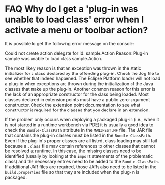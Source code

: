 

FAQ Why do I get a 'plug-in was unable to load class' error when I activate a menu or toolbar action?
=====================================================================================================

It is possible to get the following error message on the console:

   Could not create action delegate for id: sample.Action
   Reason:
      Plug-in sample was unable to load class sample.Action.

The most likely reason is that an exception was thrown in the static initializer for a class declared by the offending plug-in. Check the .log file to see whether that indeed happened. The Eclipse Platform loader will not load a plug-in when exceptions are thrown during the initialization of the Java classes that make up the plug-in. Another common reason for this error is the lack of an appropriate constructor for the class being loaded. Most classes declared in extension points must have a public zero-argument constructor. Check the extension point documentation to see what constructor is required for the classes that you declare in an extension.

If the problem only occurs when deploying a packaged plug-in (i.e., when it is not started in a runtime workbench via PDE) it is usually a good idea to check the `Bundle-ClassPath` attribute in the `MANIFEST.MF` file. The JAR file that contains the plug-in classes must be listed in the `Bundle-ClassPath`. Even if the plug-in's proper classes are all listed, class loading may still fail because a `.class` file may contain references to other classes that cannot be resolved at runtime. In this case, the missing classes need to be identified (usually by looking at the `import` statements of the problematic class) and the necessary entries need to be added to the `Bundle-ClassPath`. If additional JAR files are required, those JARs also need to be listed in the `build.properties` file so that they are included when the plug-in is packaged.

